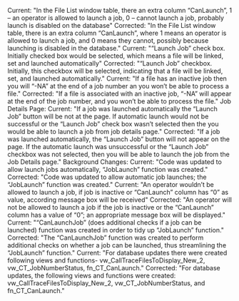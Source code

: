 Current: "In the File List window table, there an extra column “CanLaunch”, 1 – an operator is allowed to launch a job, 0 – cannot launch a job, probably launch is disabled on the database"
Corrected: "In the File List window table, there is an extra column “CanLaunch”, where 1 means an operator is allowed to launch a job, and 0 means they cannot, possibly because launching is disabled in the database."
Current: "“Launch Job” check box. Initially checked box would be selected, which means a file will be linked, set and launched automatically"
Corrected: "“Launch Job” checkbox. Initially, this checkbox will be selected, indicating that a file will be linked, set, and launched automatically."
Current: "If a file has an inactive job then you will “-NA” at the end of a job number an you won’t be able to process a file."
Corrected: "If a file is associated with an inactive job, “-NA” will appear at the end of the job number, and you won’t be able to process the file."
Job Details Page:
Current: "If a job was launched automatically the “Launch Job” button will be not at the page. If automatic launch would not be successful or the “Launch Job” check box wasn’t selected then the you would be able to launch a job from job details page."
Corrected: "If a job was launched automatically, the “Launch Job” button will not appear on the page. If the automatic launch was unsuccessful or the “Launch Job” checkbox was not selected, then you will be able to launch the job from the Job Details page."
Background Changes:
Current: "Code was updated to allow launch jobs automatically, “JobLaunch” function was created."
Corrected: "Code was updated to allow automatic job launches; the “JobLaunch” function was created."
Current: "An operator wouldn’t be allowed to launch a job, if job is inactive or “CanLaunch” column has “0” as value, according message box will be received"
Corrected: "An operator will not be allowed to launch a job if the job is inactive or the “CanLaunch” column has a value of “0”; an appropriate message box will be displayed."
Current: "“CanLaunchJob” (does additional checks if a job can be launched) function was created in order to tidy up “JobLaunch” function."
Corrected: "The “CanLaunchJob” function was created to perform additional checks on whether a job can be launched, thus streamlining the “JobLaunch” function."
Current: "For database updates there were created following views and functions- vw_CallTraceFilesToDisplay_New_2, vw_CT_JobNumberStatus, fn_CT_CanLaunch."
Corrected: "For database updates, the following views and functions were created: vw_CallTraceFilesToDisplay_New_2, vw_CT_JobNumberStatus, and fn_CT_CanLaunch."
